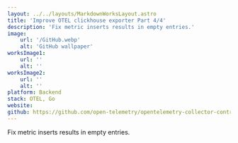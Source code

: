 ```yaml
---
layout: ../../layouts/MarkdownWorksLayout.astro
title: 'Improve OTEL clickhouse exporter Part 4/4'
description: 'Fix metric inserts results in empty entries.'
image:
    url: '/GitHub.webp'
    alt: 'GitHub wallpaper'
worksImage1:
    url: ''
    alt: ''
worksImage2:
    url: ''
    alt: ''
platform: Backend
stack: OTEL, Go
website: 
github: https://github.com/open-telemetry/opentelemetry-collector-contrib/pull/18287
---
```


Fix metric inserts results in empty entries.